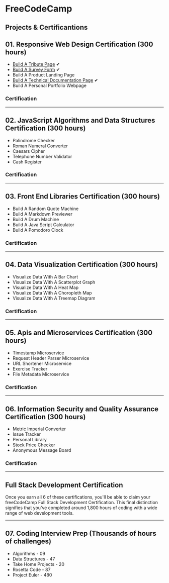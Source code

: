 # FreeCodeCamp

## Projects & Certificantions

## 01. Responsive Web Design Certification (300 hours)

- [Build A Tribute Page](https://github.com/talitastravassos/doctor-who-tribute) ✔
- [Build A Survey Form](https://github.com/talitastravassos/survey-form) ✔
- Build A Product Landing Page
- [Build A Technical Documentation Page](https://github.com/talitastravassos/technical-documentation-page) ✔
- Build A Personal Portfolio Webpage

### Certification


---

## 02. JavaScript Algorithms and Data Structures Certification (300 hours)

- Palindrome Checker
- Roman Numeral Converter
- Caesars Cipher
- Telephone Number Validator
- Cash Register

### Certification

---

## 03. Front End Libraries Certification (300 hours)

- Build A Random Quote Machine
- Build A Markdown Previewer
- Build A Drum Machine
- Build A Java Script Calculator
- Build A Pomodoro Clock

### Certification

---

## 04. Data Visualization Certification (300 hours)

- Visualize Data With A Bar Chart
- Visualize Data With A Scatterplot Graph
- Visualize Data With A Heat Map
- Visualize Data With A Choropleth Map
- Visualize Data With A Treemap Diagram

### Certification

---

## 05. Apis and Microservices Certification (300 hours)

- Timestamp Microservice
- Request Header Parser Microservice
- URL Shortener Microservice
- Exercise Tracker
- File Metadata Microservice

### Certification

---

## 06. Information Security and Quality Assurance Certification (300 hours)

- Metric Imperial Converter
- Issue Tracker
- Personal Library
- Stock Price Checker
- Anonymous Message Board

### Certification

---

## Full Stack Development Certification

Once you earn all 6 of these certifications, you'll be able to claim your freeCodeCamp Full Stack Development Certification. This final distinction signifies that you’ve completed around 1,800 hours of coding with a wide range of web development tools.

---

## 07. Coding Interview Prep (Thousands of hours of challenges)

- Algorithms - 09
- Data Structures - 47
- Take Home Projects - 20
- Rosetta Code - 87
- Project Euler - 480
